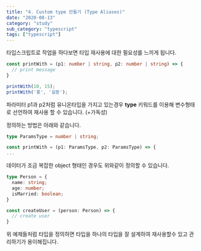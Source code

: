 ```yaml
---
title: "4. Custom type 만들기 (Type Aliases)"
date: "2020-08-13"
category: "study"
sub_category: "typescript"
tags: ["typescript"]
---
```


타입스크립트로 작업을 하다보면 타입 재사용에 대한 필요성를 느끼게 됩니다.

```typescript
const printWith = (p1: number | string, p2: number | string) => {
  // print message
}

printWith(10, 15);
printWith('홍', '길동');
```

파라미터 p1과 p2처럼 유니온타입을 가지고 있는경우 **type** 키워드를 이용해 변수형태로 선언하여 재사용 할 수 있습니다. (+가독성)

정의하는 방법은 아래와 같습니다.
```typescript
type ParamsType = number | string;

const printWith = (p1: ParamsType, p2: ParamsType) => {
...

```

데이터가 조금 복잡한 object 형태인 경우도 위와같이 정의할 수 있습니다.

```typescript
type Person = {
  name: string;
  age: number;
  isMarried: boolean;
}

const createUser = (person: Person) => {
  // create user
}

```

위 예제들처럼 타입을 정의하면 타입을 하나의 타입을 잘 설계하여 재사용할수 있고 관리하기가 용이해집니다.

